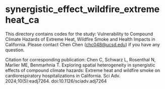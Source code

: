 # synergistic_effect_wildfire_extremeheat_ca
This directory contains codes for the study: Vulnerability to Compound Climate Hazards of Extreme Heat, Wildfire Smoke and Health Impacts in California. Please contact Chen Chen (chc048@ucsd.edu) if you have any question.

Citation for corresponding publication: Chen C, Schwarz L, Rosenthal N, Marlier ME, Benmarhnia T. Exploring spatial heterogeneity in synergistic effects of compound climate hazards: Extreme heat and wildfire smoke on cardiorespiratory hospitalizations in California. Sci Adv. 2024;10(5):eadj7264. doi:10.1126/sciadv.adj7264

